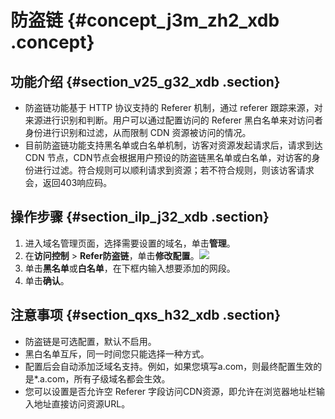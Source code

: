 # 防盗链 {#concept_j3m_zh2_xdb .concept}

## 功能介绍 {#section_v25_g32_xdb .section}

-   防盗链功能基于 HTTP 协议支持的 Referer 机制，通过 referer 跟踪来源，对来源进行识别和判断。用户可以通过配置访问的 Referer 黑白名单来对访问者身份进行识别和过滤，从而限制 CDN 资源被访问的情况。
-   目前防盗链功能支持黑名单或白名单机制，访客对资源发起请求后，请求到达 CDN 节点，CDN节点会根据用户预设的防盗链黑名单或白名单，对访客的身份进行过滤。符合规则可以顺利请求到资源；若不符合规则，则该访客请求会，返回403响应码。

## 操作步骤 {#section_ilp_j32_xdb .section}

1.  进入域名管理页面，选择需要设置的域名，单击**管理**。
2.  在**访问控制** \> **Refer防盗链**，单击**修改配置**。![](http://static-aliyun-doc.oss-cn-hangzhou.aliyuncs.com/assets/img/5151/15350039317279_zh-CN.png)
3.  单击**黑名单**或**白名单**，在下框内输入想要添加的网段。
4.  单击**确认**。

## 注意事项 {#section_qxs_h32_xdb .section}

-   防盗链是可选配置，默认不启用。
-   黑白名单互斥，同一时间您只能选择一种方式。
-   配置后会自动添加泛域名支持。例如，如果您填写a.com，则最终配置生效的是\*.a.com，所有子级域名都会生效。
-   您可以设置是否允许空 Referer 字段访问CDN资源，即允许在浏览器地址栏输入地址直接访问资源URL。

